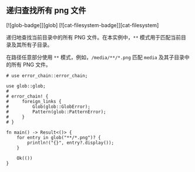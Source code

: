 ## 递归查找所有 png 文件

<!--
> [file/dir/png.md](https://github.com/rust-lang-nursery/rust-cookbook/blob/master/src/file/dir/png.md)
> <br />
> commit b61c8e588ad8445de36cd5f28e99232b5f858a41 - 2020.06.01
-->

[![glob-badge]][glob] [![cat-filesystem-badge]][cat-filesystem]

递归地查找当前目录中的所有 PNG 文件。在本实例中，`**` 模式用于匹配当前目录及其所有子目录。

在路径任意部分使用 `**` 模式，例如，`/media/**/*.png` 匹配 `media` 及其子目录中的所有 PNG 文件。

```rust,edition2018,no_run
# use error_chain::error_chain;

use glob::glob;
#
# error_chain! {
#     foreign_links {
#         Glob(glob::GlobError);
#         Pattern(glob::PatternError);
#     }
# }

fn main() -> Result<()> {
    for entry in glob("**/*.png")? {
        println!("{}", entry?.display());
    }

    Ok(())
}
```
